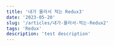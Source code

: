 ```yaml
---
title: '내가 몰라서 적는 Redux3'
date: '2023-05-20'
slug: '/articles/내가-몰라서-적는-Redux2'
tags: 'Redux'
description: 'test description'
---
```


